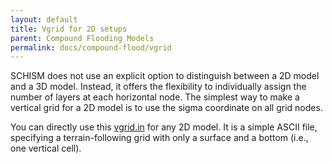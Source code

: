 ```yaml
---
layout: default
title: Vgrid for 2D setups
parent: Compound Flooding Models
permalink: docs/compound-flood/vgrid
---
```


SCHISM does not use an explicit option to distinguish between a 2D model and a 3D model.
Instead, it offers the flexibility to individually assign the number of layers at each horizontal node.
The simplest way to make a vertical grid for a 2D model is to use the sigma coordinate on all grid nodes.

You can directly use this [vgrid.in](http://ccrm.vims.edu/yinglong/feiye/Workshop_20190701/Delaware/2D/vgrid.in) for any 2D model.
It is a simple ASCII file, specifying a terrain-following grid with only a surface and a bottom (i.e., one vertical cell).
